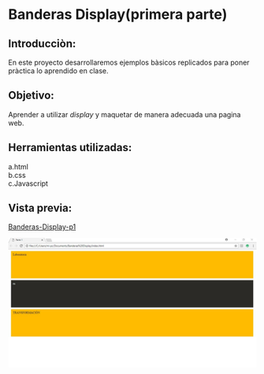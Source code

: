 Banderas Display(primera parte)
===
Introducciòn:
---
En este proyecto desarrollaremos ejemplos bàsicos replicados para poner pràctica lo aprendido en clase.


Objetivo:
---
Aprender a utilizar *display* y maquetar de manera adecuada una pagina web.



Herramientas utilizadas:
---
a.html  
b.css  
c.Javascript  

Vista previa:
---
[Banderas-Display-p1](https://natalycortez.github.io/Banderas-Display-P1/.)

![BDP1](assents/BanderaDisplay1.jpg)
